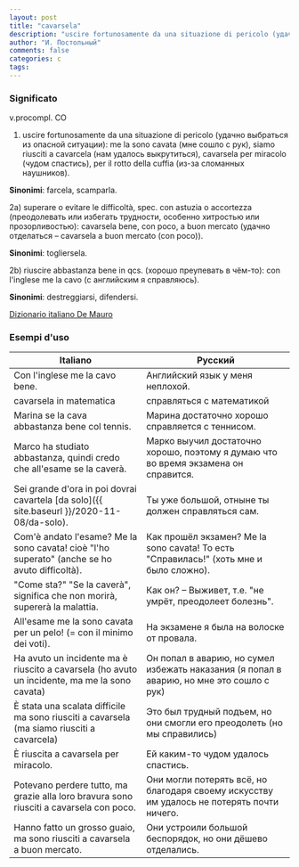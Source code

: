 ```yaml
---
layout: post
title: "cavarsela"
description: "uscire fortunosamente da una situazione di pericolo (удачно выбраться из опасной ситуации): me la sono cavata (мне сошло с рук), siamo riusciti a cavarcela (нам удалось выкрутиться), cavarsela per miracolo (чудом спастись), per il rotto della cuffia (из-за сломанных наушников)."
author: "И. Постольный"
comments: false
categories: c
tags:
---
```


### Significato

v.procompl. CO

1) uscire fortunosamente da una situazione di pericolo (удачно выбраться из опасной ситуации): me la sono cavata (мне сошло с рук), siamo riusciti a cavarcela (нам удалось выкрутиться), cavarsela per miracolo (чудом спастись), per il rotto della cuffia (из-за сломанных наушников).

**Sinonimi**: farcela, scamparla.

2a) superare o evitare le difficoltà, spec. con astuzia o accortezza (преодолевать или избегать трудности, особенно хитростью или прозорливостью): cavarsela bene, con poco, a buon mercato (удачно отделаться – cavarsela a buon mercato (con poco)).

**Sinonimi**: togliersela.

2b) riuscire abbastanza bene in qcs. (хорошо преупевать в чём-то): con l'inglese me la cavo (с английским я справляюсь).

**Sinonimi**: destreggiarsi, difendersi.

[Dizionario italiano De Mauro](https://dizionario.internazionale.it/parola/cavarsela)

### Esempi d'uso

| Italiano | Русский |
|----------|---------|
|Con l'inglese me la cavo bene.|Английский язык у меня неплохой.|
|cavarsela in matematica|справляться с математикой|
|Marina se la cava abbastanza bene col tennis.|Марина достаточно хорошо справляется с теннисом.|
|Marco ha studiato abbastanza, quindi credo che all'esame se la caverà.|Марко выучил достаточно хорошо, поэтому я думаю что во время экзамена он справится.|
|Sei grande d'ora in poi dovrai cavartela [da solo]({{ site.baseurl }}/2020-11-08/da-solo).|Ты уже большой, отныне ты должен справляться сам.|
|Com'è andato l'esame? Me la sono cavata! cioè "l'ho superato" (anche se ho avuto difficoltà).|Как прошёл экзамен?  Me la sono cavata! То есть "Справилась!" (хоть мне и было сложно).|
|"Come sta?" "Se la caverà", significa che non morirà, supererà la malattia.|Как он? – Выживет, т.е. "не умрёт, преодолеет болезнь".|
|All'esame me la sono cavata per un pelo! (= con il minimo dei voti).|На экзамене я была на волоске от провала.|
|Ha avuto un incidente ma è riuscito a cavarsela (ho avuto un incidente, ma me la sono cavata)|Он попал в аварию, но сумел избежать наказания (я попал в аварию, но мне это сошло с рук)|
|È stata una scalata difficile ma sono riusciti a cavarsela (ma siamo riusciti a cavarcela)|Это был трудный подъем, но они смогли его преодолеть (но мы справились)|
|È riuscita a cavarsela per miracolo.|Ей каким-то чудом удалось спастись.|
|Potevano perdere tutto, ma grazie alla loro bravura sono riusciti a cavarsela con poco.|Они могли потерять всё, но благодаря своему искусству им удалось не потерять почти ничего.|
|Hanno fatto un grosso guaio, ma sono riusciti a cavarsela a buon mercato.|Они устроили большой беспорядок, но они дёшево отделались.|
